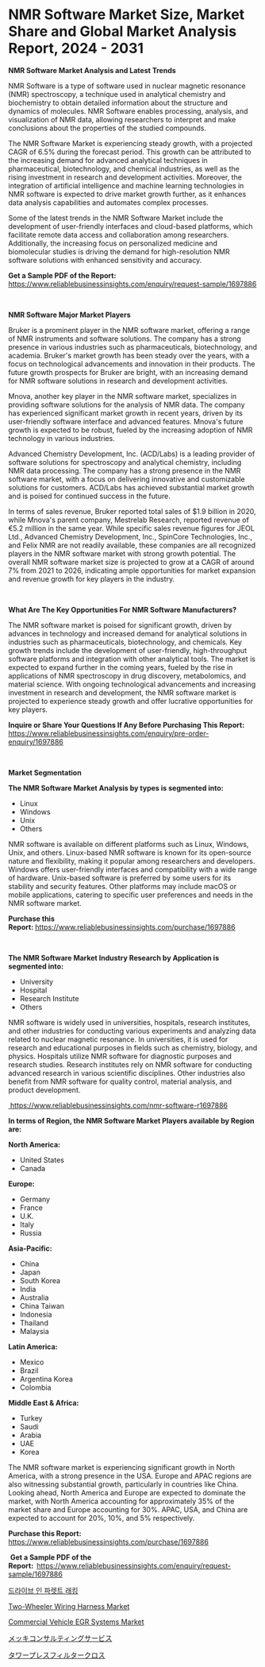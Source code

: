 <p><h1>NMR Software Market Size, Market Share and Global Market Analysis Report, 2024 - 2031</h1></p><p><strong>NMR Software Market Analysis and Latest Trends</strong></p>
<p><p>NMR Software is a type of software used in nuclear magnetic resonance (NMR) spectroscopy, a technique used in analytical chemistry and biochemistry to obtain detailed information about the structure and dynamics of molecules. NMR Software enables processing, analysis, and visualization of NMR data, allowing researchers to interpret and make conclusions about the properties of the studied compounds.</p><p>The NMR Software Market is experiencing steady growth, with a projected CAGR of 6.5% during the forecast period. This growth can be attributed to the increasing demand for advanced analytical techniques in pharmaceutical, biotechnology, and chemical industries, as well as the rising investment in research and development activities. Moreover, the integration of artificial intelligence and machine learning technologies in NMR software is expected to drive market growth further, as it enhances data analysis capabilities and automates complex processes.</p><p>Some of the latest trends in the NMR Software Market include the development of user-friendly interfaces and cloud-based platforms, which facilitate remote data access and collaboration among researchers. Additionally, the increasing focus on personalized medicine and biomolecular studies is driving the demand for high-resolution NMR software solutions with enhanced sensitivity and accuracy.</p></p>
<p><strong>Get a Sample PDF of the Report:&nbsp;</strong> <a href="https://www.reliablebusinessinsights.com/enquiry/request-sample/1697886">https://www.reliablebusinessinsights.com/enquiry/request-sample/1697886</a></p>
<p>&nbsp;</p>
<p><strong>NMR Software Major Market Players</strong></p>
<p><p>Bruker is a prominent player in the NMR software market, offering a range of NMR instruments and software solutions. The company has a strong presence in various industries such as pharmaceuticals, biotechnology, and academia. Bruker's market growth has been steady over the years, with a focus on technological advancements and innovation in their products. The future growth prospects for Bruker are bright, with an increasing demand for NMR software solutions in research and development activities.</p><p>Mnova, another key player in the NMR software market, specializes in providing software solutions for the analysis of NMR data. The company has experienced significant market growth in recent years, driven by its user-friendly software interface and advanced features. Mnova's future growth is expected to be robust, fueled by the increasing adoption of NMR technology in various industries.</p><p>Advanced Chemistry Development, Inc. (ACD/Labs) is a leading provider of software solutions for spectroscopy and analytical chemistry, including NMR data processing. The company has a strong presence in the NMR software market, with a focus on delivering innovative and customizable solutions for customers. ACD/Labs has achieved substantial market growth and is poised for continued success in the future.</p><p>In terms of sales revenue, Bruker reported total sales of $1.9 billion in 2020, while Mnova's parent company, Mestrelab Research, reported revenue of €5.2 million in the same year. While specific sales revenue figures for JEOL Ltd., Advanced Chemistry Development, Inc., SpinCore Technologies, Inc., and Felix NMR are not readily available, these companies are all recognized players in the NMR software market with strong growth potential. The overall NMR software market size is projected to grow at a CAGR of around 7% from 2021 to 2026, indicating ample opportunities for market expansion and revenue growth for key players in the industry.</p></p>
<p>&nbsp;</p>
<p><strong>What Are The Key Opportunities For NMR Software Manufacturers?</strong></p>
<p><p>The NMR software market is poised for significant growth, driven by advances in technology and increased demand for analytical solutions in industries such as pharmaceuticals, biotechnology, and chemicals. Key growth trends include the development of user-friendly, high-throughput software platforms and integration with other analytical tools. The market is expected to expand further in the coming years, fueled by the rise in applications of NMR spectroscopy in drug discovery, metabolomics, and material science. With ongoing technological advancements and increasing investment in research and development, the NMR software market is projected to experience steady growth and offer lucrative opportunities for key players.</p></p>
<p><strong>Inquire or Share Your Questions If Any Before Purchasing This Report:</strong> <a href="https://www.reliablebusinessinsights.com/enquiry/pre-order-enquiry/1697886">https://www.reliablebusinessinsights.com/enquiry/pre-order-enquiry/1697886</a></p>
<p>&nbsp;</p>
<p><strong>Market Segmentation</strong></p>
<p><strong>The NMR Software Market Analysis by types is segmented into:</strong></p>
<p><ul><li>Linux</li><li>Windows</li><li>Unix</li><li>Others</li></ul></p>
<p><p>NMR software is available on different platforms such as Linux, Windows, Unix, and others. Linux-based NMR software is known for its open-source nature and flexibility, making it popular among researchers and developers. Windows offers user-friendly interfaces and compatibility with a wide range of hardware. Unix-based software is preferred by some users for its stability and security features. Other platforms may include macOS or mobile applications, catering to specific user preferences and needs in the NMR software market.</p></p>
<p><strong>Purchase this Report:&nbsp;</strong><a href="https://www.reliablebusinessinsights.com/purchase/1697886">https://www.reliablebusinessinsights.com/purchase/1697886</a></p>
<p>&nbsp;</p>
<p><strong>The NMR Software Market Industry Research by Application is segmented into:</strong></p>
<p><ul><li>University</li><li>Hospital</li><li>Research Institute</li><li>Others</li></ul></p>
<p><p>NMR software is widely used in universities, hospitals, research institutes, and other industries for conducting various experiments and analyzing data related to nuclear magnetic resonance. In universities, it is used for research and educational purposes in fields such as chemistry, biology, and physics. Hospitals utilize NMR software for diagnostic purposes and research studies. Research institutes rely on NMR software for conducting advanced research in various scientific disciplines. Other industries also benefit from NMR software for quality control, material analysis, and product development.</p></p>
<p><a href="https://www.reliablebusinessinsights.com/nmr-software-r1697886">&nbsp;https://www.reliablebusinessinsights.com/nmr-software-r1697886</a></p>
<p><strong>In terms of Region, the NMR Software Market Players available by Region are:</strong></p>
<p>
    <p> <strong> North America: </strong>
        <ul>
            <li>United States</li>
            <li>Canada</li>
        </ul>
        </p> 
    <p> <strong> Europe: </strong>
        <ul>
            <li>Germany</li>
            <li>France</li>
            <li>U.K.</li>
            <li>Italy</li>
            <li>Russia</li>
        </ul>
        </p> 
    <p> <strong> Asia-Pacific: </strong>
        <ul>
            <li>China</li>
            <li>Japan</li>
            <li>South Korea</li>
            <li>India</li>
            <li>Australia</li>
            <li>China Taiwan</li>
            <li>Indonesia</li>
            <li>Thailand</li>
            <li>Malaysia</li>
        </ul>
        </p> 
    <p> <strong> Latin America: </strong>
        <ul>
            <li>Mexico</li>
            <li>Brazil</li>
            <li>Argentina Korea</li>
            <li>Colombia</li>
        </ul>
        </p> 
    <p> <strong> Middle East & Africa: </strong>
        <ul>
            <li>Turkey</li>
            <li>Saudi</li>
            <li>Arabia</li>
            <li>UAE</li>
            <li>Korea</li>
        </ul>
    </p>
    </p>
<p><p>The NMR software market is experiencing significant growth in North America, with a strong presence in the USA. Europe and APAC regions are also witnessing substantial growth, particularly in countries like China. Looking ahead, North America and Europe are expected to dominate the market, with North America accounting for approximately 35% of the market share and Europe accounting for 30%. APAC, USA, and China are expected to account for 20%, 10%, and 5% respectively.</p></p>
<p><strong>Purchase this Report: </strong><a href="https://www.reliablebusinessinsights.com/purchase/1697886">https://www.reliablebusinessinsights.com/purchase/1697886</a></p>
<p>&nbsp;<strong>Get a Sample PDF of the Report:&nbsp;&nbsp;</strong><a href="https://www.reliablebusinessinsights.com/enquiry/request-sample/1697886">https://www.reliablebusinessinsights.com/enquiry/request-sample/1697886</a></p>
<p><strong></strong></p>
<p><p><a href="https://github.com/joannescott9078/Market-Research-Report-List-1/blob/main/102905693964.md">드라이브 인 파렛트 래킹</a></p><p><a href="https://github.com/vimar16th/Market-Research-Report-List-4/blob/main/two-wheeler-wiring-harness-market.md">Two-Wheeler Wiring Harness Market</a></p><p><a href="https://github.com/JameTravis/Market-Research-Report-List-5/blob/main/commercial-vehicle-egr-systems-market.md">Commercial Vehicle EGR Systems Market</a></p><p><a href="https://github.com/zjkmgcs938405/Market-Research-Report-List-2/blob/main/4529222100412.md">メッキコンサルティングサービス</a></p><p><a href="https://github.com/mohamedbakry57/Market-Research-Report-List-4/blob/main/1017125100411.md">タワープレスフィルタークロス</a></p></p>